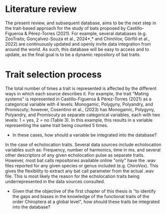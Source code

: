 # Literature review

The present review, and subsequent database, aims to be the next step in the trait-based approach for the study of bats proposed by Castillo-Figueroa & Pérez-Torres (2021). For example, several databases (e.g. ZooTraits; Gonçalvez-Souza et al., 2024*,* and ChiroVox; Görföl et al., 2022) are continuously updated and openly invite data integration from around the world. As such, this database will be easy to access and to update, as the final goal is to be a dynamic repository of bat traits.

# Trait selection process

The total number of times a trait is represented is affected by the different ways in which each source describes it. For example, the trait "Mating systems" is represented in Castillo-Figueroa & Pérez-Torres (2021) as a categorical variable with 4 levels: Monogamic, Polygyny, Polyandry, and Promiscuty; however, Cosentino et al., (2023) has Monogamic, Polygyny, Polyandry, and Promiscuty as separate categorical variables, each with two levels: 1 = yes, 2 = no (Table 3). In this example, this results in a variable representing the same trait being counted 5 times.

-   In these cases, how should a variable be integrated into the database?

In the case of echolocation traits. Several data sources include echolocation variables such as: Frequency, number of harmonics, time in ms, and several other descriptors of any given echolocation pulse as separate traits. However, most bat calls repositories available online "only" have the .wav files reported for any given species or genus included (e.g. ChiroVox). This gives the flexibility to extract any bat call parameter from the actual .wav file. This is most likely the reason for the echolocation traits being underrepresented in the data sources consulted.

-   Given that the objective of the first chapter of this thesis is "to identify the gaps and biases in the knowledge of the functional traits of the order Chiroptera at a global level", how should these traits be integrated into the database?

<br> <br>
